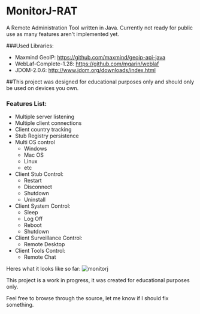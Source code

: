 # MonitorJ-RAT
A Remote Administration Tool written in Java. Currently not ready for public use as many features aren't implemented yet.

###Used Libraries:
* Maxmind GeoIP: https://github.com/maxmind/geoip-api-java
* WebLaf-Complete-1.28: https://github.com/mgarin/weblaf
* JDOM-2.0.6: http://www.jdom.org/downloads/index.html

##This project was designed for educational purposes only and should only be used on devices you own.

### Features List:
* Multiple server listening
* Multiple client connections
* Client country tracking
* Stub Registry persistence
* Multi OS control
  - Windows
  - Mac OS
  - Linux
  - etc
* Client Stub Control:
  - Restart
  - Disconnect
  - Shutdown
  - Uninstall
* Client System Control:
  - Sleep
  - Log Off
  - Reboot
  - Shutdown
* Client Surveillance Control:
  - Remote Desktop
* Client Tools Control:
  - Remote Chat

Heres what it looks like so far:
![monitorj](http://i.imgur.com/ljaWXnE.png)

This project is a work in progress, it was created for educational purposes only.

Feel free to browse through the source, let me know if I should fix something.
